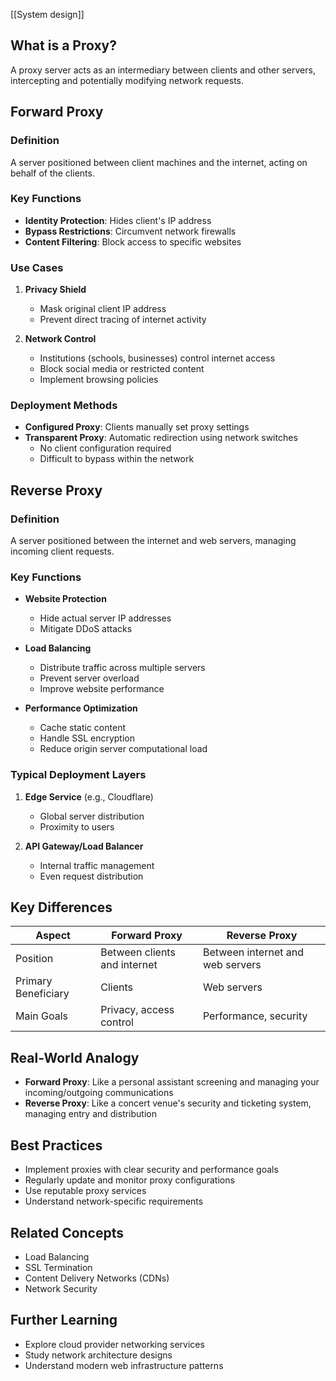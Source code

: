 [[System design]]
## What is a Proxy?
A proxy server acts as an intermediary between clients and other servers, intercepting and potentially modifying network requests.

## Forward Proxy
### Definition
A server positioned between client machines and the internet, acting on behalf of the clients.

### Key Functions
- **Identity Protection**: Hides client's IP address
- **Bypass Restrictions**: Circumvent network firewalls
- **Content Filtering**: Block access to specific websites

### Use Cases
1. **Privacy Shield**
   - Mask original client IP address
   - Prevent direct tracing of internet activity

2. **Network Control**
   - Institutions (schools, businesses) control internet access
   - Block social media or restricted content
   - Implement browsing policies

### Deployment Methods
- **Configured Proxy**: Clients manually set proxy settings
- **Transparent Proxy**: Automatic redirection using network switches
  - No client configuration required
  - Difficult to bypass within the network

## Reverse Proxy
### Definition
A server positioned between the internet and web servers, managing incoming client requests.

### Key Functions
- **Website Protection**
  - Hide actual server IP addresses
  - Mitigate DDoS attacks

- **Load Balancing**
  - Distribute traffic across multiple servers
  - Prevent server overload
  - Improve website performance

- **Performance Optimization**
  - Cache static content
  - Handle SSL encryption
  - Reduce origin server computational load

### Typical Deployment Layers
1. **Edge Service** (e.g., Cloudflare)
   - Global server distribution
   - Proximity to users

2. **API Gateway/Load Balancer**
   - Internal traffic management
   - Even request distribution

## Key Differences

| Aspect | Forward Proxy | Reverse Proxy |
|--------|--------------|---------------|
| Position | Between clients and internet | Between internet and web servers |
| Primary Beneficiary | Clients | Web servers |
| Main Goals | Privacy, access control | Performance, security |

## Real-World Analogy
- **Forward Proxy**: Like a personal assistant screening and managing your incoming/outgoing communications
- **Reverse Proxy**: Like a concert venue's security and ticketing system, managing entry and distribution

##  Best Practices
- Implement proxies with clear security and performance goals
- Regularly update and monitor proxy configurations
- Use reputable proxy services
- Understand network-specific requirements

## Related Concepts
- Load Balancing
- SSL Termination
- Content Delivery Networks (CDNs)
- Network Security

## Further Learning
- Explore cloud provider networking services
- Study network architecture designs
- Understand modern web infrastructure patterns
